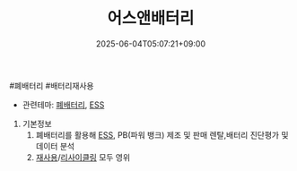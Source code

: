 ﻿---
title: "어스앤배터리"
date: 2025-06-04T05:07:21+09:00
lastmod: 2025-06-04T05:07:21+09:00
type: docs
sidebar:
  open: true
weight: 10
---
<div style="display:none">
  <meta property="article:published_time" content="2025-06-03T20:07:21Z" />
  <meta property="article:modified_time" content="2025-06-03T20:07:21Z" />
</div>
#폐배터리 #배터리재사용

- 관련테마: [폐배터리](/industry-study/폐배터리/), [ESS](/industry-study/ess/)

1. 기본정보
	1. 폐배터리를 활용해 [ESS](/industry-study/ess/), PB(파워 뱅크) 제조 및 판매 렌탈,배터리 진단평가 및 데이터 분석
	2. [재사용](/industry-study/재사용/)/[리사이클링](/industry-study/리사이클링/) 모두 영위
